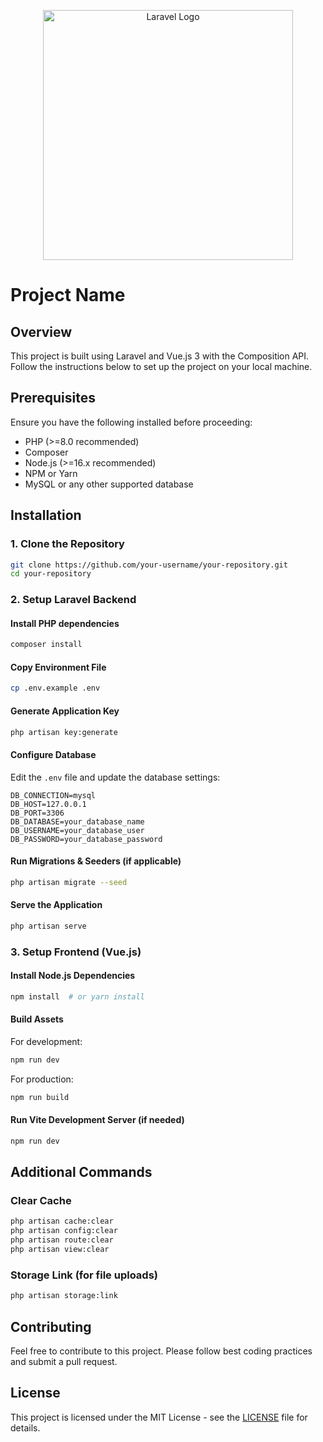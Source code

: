 <p align="center"><a href="https://laravel.com" target="_blank"><img src="https://raw.githubusercontent.com/laravel/art/master/logo-lockup/5%20SVG/2%20CMYK/1%20Full%20Color/laravel-logolockup-cmyk-red.svg" width="400" alt="Laravel Logo"></a></p>
<!-- <p align="center">
  <a href="https://laravel.com" target="_blank">
    <img src="https://raw.githubusercontent.com/laravel/art/master/logo-lockup/5%20SVG/2%20CMYK/1%20Full%20Color/laravel-logolockup-cmyk-red.svg" width="200" alt="Laravel Logo">
  </a>
  <a href="https://vuejs.org" target="_blank" style="margin-left: 20px;">
    <img src="https://vuejs.org/images/logo.png" width="200" alt="Vue.js Logo">
  </a>
  <a href="https://inertiajs.com" target="_blank" style="margin-left: 20px;">
    <img src="https://raw.githubusercontent.com/inertiajs/inertia/master/logo.svg" width="200" alt="Inertia.js Logo">
  </a>
</p> -->

# Project Name

## Overview
This project is built using Laravel and Vue.js 3 with the Composition API. Follow the instructions below to set up the project on your local machine.

## Prerequisites
Ensure you have the following installed before proceeding:
- PHP (>=8.0 recommended)
- Composer
- Node.js (>=16.x recommended)
- NPM or Yarn
- MySQL or any other supported database

## Installation

### 1. Clone the Repository
```sh
git clone https://github.com/your-username/your-repository.git
cd your-repository
```

### 2. Setup Laravel Backend

#### Install PHP dependencies
```sh
composer install
```

#### Copy Environment File
```sh
cp .env.example .env
```

#### Generate Application Key
```sh
php artisan key:generate
```

#### Configure Database
Edit the `.env` file and update the database settings:
```env
DB_CONNECTION=mysql
DB_HOST=127.0.0.1
DB_PORT=3306
DB_DATABASE=your_database_name
DB_USERNAME=your_database_user
DB_PASSWORD=your_database_password
```

#### Run Migrations & Seeders (if applicable)
```sh
php artisan migrate --seed
```

#### Serve the Application
```sh
php artisan serve
```

### 3. Setup Frontend (Vue.js)

#### Install Node.js Dependencies
```sh
npm install  # or yarn install
```

#### Build Assets
For development:
```sh
npm run dev
```
For production:
```sh
npm run build
```

#### Run Vite Development Server (if needed)
```sh
npm run dev
```

## Additional Commands

### Clear Cache
```sh
php artisan cache:clear
php artisan config:clear
php artisan route:clear
php artisan view:clear
```

### Storage Link (for file uploads)
```sh
php artisan storage:link
```

## Contributing
Feel free to contribute to this project. Please follow best coding practices and submit a pull request.

## License
This project is licensed under the MIT License - see the [LICENSE](LICENSE) file for details.
